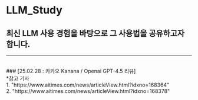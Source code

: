 # LLM_Study
## 최신 LLM 사용 경험을 바탕으로 그 사용법을 공유하고자 합니다.
---
<br>
### [25.02.28 : 카카오 Kanana / Openai GPT-4.5 리뷰]
<br>
*참고 기사<br>
1. "https://www.aitimes.com/news/articleView.html?idxno=168364"<br>
2. "https://www.aitimes.com/news/articleView.html?idxno=168378"
